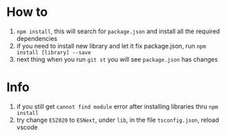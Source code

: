 # How to
1. `npm install`, this will search for `package.json` and install all the required dependencies
2. if you need to install new library and let it fix package.json, run `npm install [library] --save`
3. next thing when you run `git st` you will see `package.json` has changes


# Info
1. if you still get `cannot find module` error after installing libraries thru `npm install`
2. try change `ES2020` to `ESNext`, under `lib`, in the file `tsconfig.json`, reload vscode